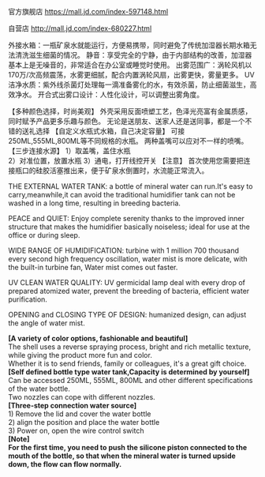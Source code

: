 官方旗舰店
https://mall.jd.com/index-597148.html

自营店
http://mall.jd.com/index-680227.html

外接水箱：一瓶矿泉水就能运行，方便易携带，同时避免了传统加湿器长期水箱无法清洗滋生细菌的情况。
静音：享受完全的宁静，由于内部结构的改善，加湿器基本上是无噪音的，非常适合在办公室或睡觉时使用。
出雾范围广：涡轮风机以170万/次高频震荡，水雾更细腻，配合内置涡轮风扇，出雾更快，雾量更多。
UV洁净水质：紫外线杀菌灯处理每一滴准备雾化的水，有效杀菌，防止细菌滋生，高效净水。
开合式出雾口设计：人性化设计，可以调整出雾角度。

【多种颜色选择，时尚美观】
外壳采用反面喷塑工艺，色泽光亮富有金属质感，同时赋予产品更多乐趣与颜色。
无论是送朋友、送家人还是送同事，都是一个不错的送礼选择
【自定义水瓶式水箱，自己决定容量】
可接250ML,555ML,800ML等不同规格的水瓶。
两种盖嘴可以应对不一样的喷嘴。
【三步连接水源】
1）取盖嘴，盖住水瓶	
2）对准位置，放置水瓶
3）通电，打开线控开关
【注意】
首次使用您需要把连接瓶口的硅胶活塞推出来，便于矿泉水倒置时，水流能正常流入。


<p>THE EXTERNAL WATER TANK: a bottle of mineral water can run.It's easy to carry,meanwhile,it can avoid the traditional humidifier tank can not be washed in a long time, resulting in breeding bacteria.</p>

<p>PEACE and QUIET: Enjoy complete serenity thanks to the improved inner structure that makes the humidifier basically noiseless; ideal for use at the office or during sleep.</p>

<p>WIDE RANGE OF HUMIDIFICATION: turbine with 1 million 700 thousand every second high frequency oscillation, water mist is more delicate, with the built-in turbine fan, Water mist comes out faster.</p>

<p>UV CLEAN WATER QUALITY: UV germicidal lamp deal with every drop of prepared atomized water, prevent the breeding of bacteria, efficient water purification.</p>

<p>OPENING and CLOSING TYPE OF DESIGN: humanized design, can adjust the angle of water mist.</p>


<b>[A variety of color options, fashionable and beautiful]</b>
<br />The shell uses a reverse spraying process, bright and rich metallic texture, while giving the product more fun and color.
<br />Whether it is to send friends, family or colleagues, it's a great gift choice.
<br /><b>[Self defined bottle type water tank,Capacity is determined by yourself]</b>
<br />Can be accessed 250ML, 555ML, 800ML and other different specifications of the water bottle.
<br />Two nozzles can cope with different nozzles.
<br /><b>[Three-step connection water source]</b>
<br />1) Remove the lid and cover the water bottle
<br />2) align the position and place the water bottle
<br />3) Power on, open the wire control switch
<br /><b>[Note]
<br />For the first time, you need to push the silicone piston connected to the mouth of the bottle, so that when the mineral water is turned upside down, the flow can flow normally.
